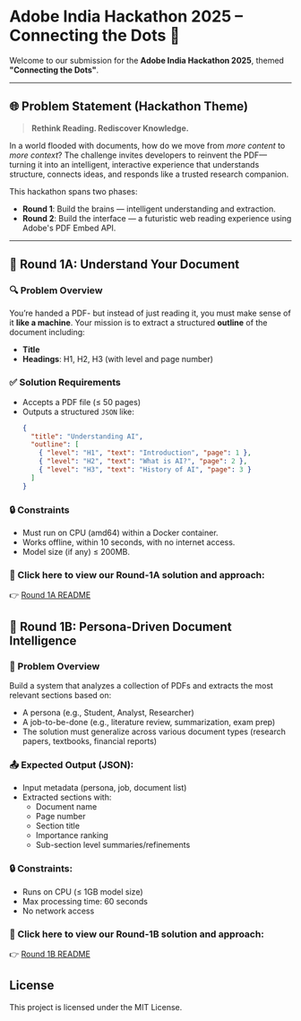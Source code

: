 # Adobe India Hackathon 2025 – Connecting the Dots 🚀

Welcome to our submission for the **Adobe India Hackathon 2025**, themed **"Connecting the Dots"**.

---

## 🌐 Problem Statement (Hackathon Theme)

> **Rethink Reading. Rediscover Knowledge.**

In a world flooded with documents, how do we move from *more content* to *more context*? The challenge invites developers to reinvent the PDF—turning it into an intelligent, interactive experience that understands structure, connects ideas, and responds like a trusted research companion.

This hackathon spans two phases:
- **Round 1**: Build the brains — intelligent understanding and extraction.
- **Round 2**: Build the interface — a futuristic web reading experience using Adobe's PDF Embed API.

---

## 🧠 Round 1A: Understand Your Document

### 🔍 Problem Overview

You’re handed a PDF- but instead of just reading it, you must make sense of it **like a machine**. Your mission is to extract a structured **outline** of the document including:

- **Title**
- **Headings**: H1, H2, H3 (with level and page number)

### ✅ Solution Requirements

- Accepts a PDF file (≤ 50 pages)
- Outputs a structured `JSON` like:
  ```json
  {
    "title": "Understanding AI",
    "outline": [
      { "level": "H1", "text": "Introduction", "page": 1 },
      { "level": "H2", "text": "What is AI?", "page": 2 },
      { "level": "H3", "text": "History of AI", "page": 3 }
    ]
  }

### 🔒 Constraints
- Must run on CPU (amd64) within a Docker container.
- Works offline, within 10 seconds, with no internet access.
- Model size (if any) ≤ 200MB.

### 📎 Click here to view our Round-1A solution and approach:
👉 [Round 1A README](https://github.com/Zelkanor/Adobe-Hackathon-2025/Round-1A/README.md)


## 👤 Round 1B: Persona-Driven Document Intelligence

### 🎯 Problem Overview

Build a system that analyzes a collection of PDFs and extracts the most relevant sections based on:
- A persona (e.g., Student, Analyst, Researcher)
- A job-to-be-done (e.g., literature review, summarization, exam prep)
- The solution must generalize across various document types (research papers, textbooks, financial reports)

### 📤 Expected Output (JSON):
- Input metadata (persona, job, document list)
- Extracted sections with:
    - Document name
    - Page number
    - Section title
    - Importance ranking
    - Sub-section level summaries/refinements

### 🔒 Constraints:
- Runs on CPU (≤ 1GB model size)
- Max processing time: 60 seconds
- No network access

### 📎 Click here to view our Round-1B solution and approach:
👉 [Round 1B README](https://github.com/Zelkanor/Adobe-Hackathon-2025/Round-1B/README.md)

## License
This project is licensed under the MIT License.